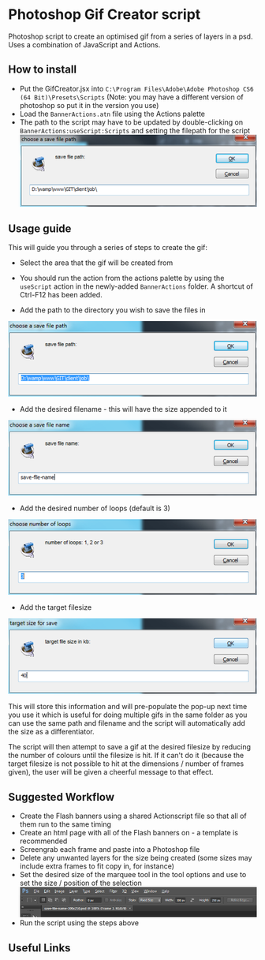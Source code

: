 Photoshop Gif Creator script
============================

Photoshop script to create an optimised gif from a series of layers in a psd. Uses a combination of JavaScript and Actions.

## How to install ##

* Put the GifCreator.jsx into `C:\Program Files\Adobe\Adobe Photoshop CS6 (64 Bit)\Presets\Scripts` (Note: you may have a different version of photoshop so put it in the version you use)
* Load the `BannerActions.atn` file using the Actions palette
* The path to the script may have to be updated by double-clicking on `BannerActions:useScript:Scripts` and setting the filepath for the script
![Update script path](/img/grab-5.png)

## Usage guide ##

This will guide you through a series of steps to create the gif:

* Select the area that the gif will be created from

* You should run the action from the actions palette by using the `useScript` action in the newly-added `BannerActions` folder. A shortcut of Ctrl-F12 has been added.

* Add the path to the directory you wish to save the files in

![Add filepath](/img/grab-0.png)

* Add the desired filename - this will have the size appended to it

![Add filename](/img/grab-1.png)

* Add the desired number of loops (default is 3)

![Add loops](/img/grab-2.png)
* Add the target filesize

![Add filesize](/img/grab-3.png)

This will store this information and will pre-populate the pop-up next time you use it which is useful for doing multiple gifs in the same folder as you can use the same path and filename and the script will automatically add the size as a differentiator. 

The script will then attempt to save a gif at the desired filesize by reducing the number of colours until the filesize is hit. If it can't do it (because the target filesize is not possible to hit at the dimensions / number of frames given), the user will be given a cheerful message to that effect.

## Suggested Workflow ##

* Create the Flash banners using a shared Actionscript file so that all of them run to the same timing
* Create an html page with all of the Flash banners on - a template is recommended
* Screengrab each frame and paste into a Photoshop file
* Delete any unwanted layers for the size being created (some sizes may include extra frames to fit copy in, for instance)
* Set the desired size of the marquee tool in the tool options and use to set the size / position of the selection
![Marquee Tool Options](/img/grab-4.png)
* Run the script using the steps above

## Useful Links ##
